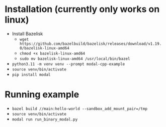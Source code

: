 # Installation (currently only works on linux)

* Install Bazelisk
    * `wget https://github.com/bazelbuild/bazelisk/releases/download/v1.19.0/bazelisk-linux-amd64`
    * `chmod +x bazelisk-linux-amd64`
    * `sudo mv bazelisk-linux-amd64 /usr/local/bin/bazel`
* `python3.11 -m venv venv --prompt modal-cpp-example`
* `source venv/bin/activate`
* `pip install modal`

# Running example

* `bazel build //main:hello-world --sandbox_add_mount_pair=/tmp`
* `source venv/bin/activate`
* `modal run run_binary_modal.py`
